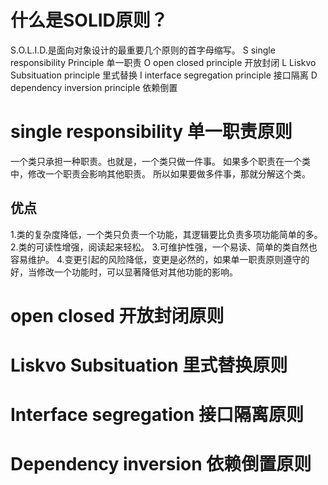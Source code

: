 # 什么是SOLID原则？
S.O.L.I.D.是面向对象设计的最重要几个原则的首字母缩写。
S single responsibility Principle 单一职责
O open closed principle 开放封闭
L Liskvo Subsituation principle 里式替换
I interface segregation principle 接口隔离
D dependency inversion principle 依赖倒置

# single responsibility 单一职责原则
一个类只承担一种职责。也就是，一个类只做一件事。
如果多个职责在一个类中，修改一个职责会影响其他职责。
所以如果要做多件事，那就分解这个类。
## 优点
1.类的复杂度降低，一个类只负责一个功能，其逻辑要比负责多项功能简单的多。
2.类的可读性增强，阅读起来轻松。
3.可维护性强，一个易读、简单的类自然也容易维护。
4.变更引起的风险降低，变更是必然的，如果单一职责原则遵守的好，当修改一个功能时，可以显著降低对其他功能的影响。

# open closed 开放封闭原则


# Liskvo Subsituation 里式替换原则


# Interface segregation 接口隔离原则

# Dependency inversion 依赖倒置原则
